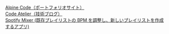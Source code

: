 [Alpine Code（ポートフォリオサイト）](https://code-mountain.vercel.app/)
<br>
[Code Atelier（技術ブログ）](https://code-atelier.vercel.app/)
<br>
[Spotify Mixer (既存プレイリストの BPM を調整し、新しいプレイリストを作成するアプリ)](https://spotify-mixer-ten.vercel.app/)
